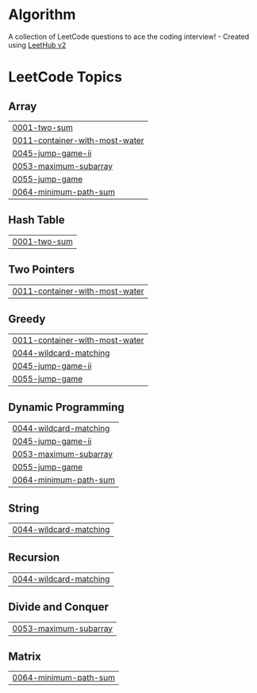 # Algorithm
A collection of LeetCode questions to ace the coding interview! - Created using [LeetHub v2](https://github.com/arunbhardwaj/LeetHub-2.0)

<!---LeetCode Topics Start-->
# LeetCode Topics
## Array
|  |
| ------- |
| [0001-two-sum](https://github.com/andrew75313/Algorithm/tree/master/0001-two-sum) |
| [0011-container-with-most-water](https://github.com/andrew75313/Algorithm/tree/master/0011-container-with-most-water) |
| [0045-jump-game-ii](https://github.com/andrew75313/Algorithm/tree/master/0045-jump-game-ii) |
| [0053-maximum-subarray](https://github.com/andrew75313/Algorithm/tree/master/0053-maximum-subarray) |
| [0055-jump-game](https://github.com/andrew75313/Algorithm/tree/master/0055-jump-game) |
| [0064-minimum-path-sum](https://github.com/andrew75313/Algorithm/tree/master/0064-minimum-path-sum) |
## Hash Table
|  |
| ------- |
| [0001-two-sum](https://github.com/andrew75313/Algorithm/tree/master/0001-two-sum) |
## Two Pointers
|  |
| ------- |
| [0011-container-with-most-water](https://github.com/andrew75313/Algorithm/tree/master/0011-container-with-most-water) |
## Greedy
|  |
| ------- |
| [0011-container-with-most-water](https://github.com/andrew75313/Algorithm/tree/master/0011-container-with-most-water) |
| [0044-wildcard-matching](https://github.com/andrew75313/Algorithm/tree/master/0044-wildcard-matching) |
| [0045-jump-game-ii](https://github.com/andrew75313/Algorithm/tree/master/0045-jump-game-ii) |
| [0055-jump-game](https://github.com/andrew75313/Algorithm/tree/master/0055-jump-game) |
## Dynamic Programming
|  |
| ------- |
| [0044-wildcard-matching](https://github.com/andrew75313/Algorithm/tree/master/0044-wildcard-matching) |
| [0045-jump-game-ii](https://github.com/andrew75313/Algorithm/tree/master/0045-jump-game-ii) |
| [0053-maximum-subarray](https://github.com/andrew75313/Algorithm/tree/master/0053-maximum-subarray) |
| [0055-jump-game](https://github.com/andrew75313/Algorithm/tree/master/0055-jump-game) |
| [0064-minimum-path-sum](https://github.com/andrew75313/Algorithm/tree/master/0064-minimum-path-sum) |
## String
|  |
| ------- |
| [0044-wildcard-matching](https://github.com/andrew75313/Algorithm/tree/master/0044-wildcard-matching) |
## Recursion
|  |
| ------- |
| [0044-wildcard-matching](https://github.com/andrew75313/Algorithm/tree/master/0044-wildcard-matching) |
## Divide and Conquer
|  |
| ------- |
| [0053-maximum-subarray](https://github.com/andrew75313/Algorithm/tree/master/0053-maximum-subarray) |
## Matrix
|  |
| ------- |
| [0064-minimum-path-sum](https://github.com/andrew75313/Algorithm/tree/master/0064-minimum-path-sum) |
<!---LeetCode Topics End-->